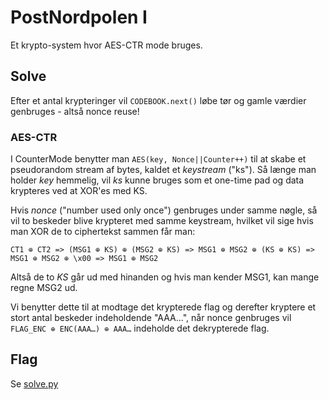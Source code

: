 # PostNordpolen I

Et krypto-system hvor AES-CTR mode bruges.

## Solve

Efter et antal krypteringer vil `CODEBOOK.next()` løbe tør og gamle værdier genbruges - altså nonce reuse!

### AES-CTR

I CounterMode benytter man `AES(key, Nonce||Counter++)` til at skabe et pseudorandom stream af bytes, kaldet et _keystream_ ("ks").
Så længe man holder _key_ hemmelig, vil _ks_ kunne bruges som et one-time pad og data krypteres ved at XOR'es med KS.

Hvis _nonce_ ("number used only once") genbruges under samme nøgle, så vil to beskeder blive krypteret med samme keystream, hvilket vil sige hvis man XOR de to ciphertekst sammen får man:

`CT1 ⊕ CT2 => (MSG1 ⊕ KS) ⊕ (MSG2 ⊕ KS) => MSG1 ⊕ MSG2 ⊕ (KS ⊕ KS) => MSG1 ⊕ MSG2 ⊕ \x00 => MSG1 ⊕ MSG2`

Altså de to _KS_ går ud med hinanden og hvis man kender MSG1, kan mange regne MSG2 ud.

Vi benytter dette til at modtage det krypterede flag og derefter kryptere et stort antal beskeder indeholdende "AAA…", når nonce genbruges vil `FLAG_ENC ⊕ ENC(AAA…) ⊕ AAA…` indeholde det dekrypterede flag.

## Flag

Se [solve.py](solve.py)

